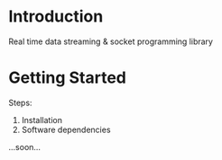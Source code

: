 # Introduction 
Real time data streaming & socket programming library

# Getting Started
Steps:
1.	Installation
2.	Software dependencies

...soon...
